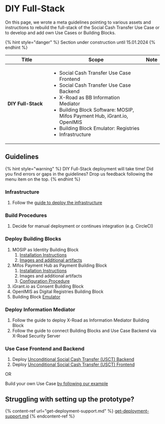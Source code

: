 # DIY Full-Stack

On this page, we wrote a meta guidelines pointing to various assets and instructions to rebuild the full-stack of the Social Cash Transfer Use Case or to develop and add own Use Cases or Building Blocks.

{% hint style="danger" %}
Section under construction until 15.01.2024
{% endhint %}

<table><thead><tr><th width="171.33333333333331">Title</th><th width="386">Scope</th><th>Note</th></tr></thead><tbody><tr><td><strong>DIY Full-Stack</strong></td><td><ul><li>Social Cash Transfer Use Case Frontend</li><li>Social Cash Transfer Use Case Backend</li><li>X-Road as BB Information Mediator</li><li>Building Block Software: MOSIP, Mifos Payment Hub, iGrant.io, OpenIMIS</li><li>Building Block Emulator: Registries</li><li>Infrastructure</li></ul></td><td></td></tr></tbody></table>

## Guidelines

{% hint style="warning" %}
DIY Full-Stack deployment will take time! Did you find errors or gaps in the guidelines? Drop us feedback following the menu item on the top.
{% endhint %}

### Infrastructure

1. Follow the [guide to deploy the infrastructure](https://github.com/GovStackWorkingGroup/sandbox-infra/blob/main/docs/1-main.md)

### Build Procedures

1. Decide for manual deployment or continues integration (e.g. CircleCI)

### Deploy Building Blocks

1. MOSIP as Identity Building Block
   1. [Installation Instructions](https://govstack-global.atlassian.net/wiki/spaces/GH/pages/340852774/Deployment+Guide)
   2. [Images and additional artifacts](https://github.com/tf-govstack)
2. Mifos Payment Hub as Payment Building Block
   1. [Installation Instructions](https://mifos.gitbook.io/docs/payment-hub-ee/overview/installation-instructions)
   2. Images and additional artifacts
   3. [Configuration Procedure](https://docs.google.com/document/d/12WxWmR21sGUn64pioSKFlMxFQkNpRpYfz\_4\_eugl2Rg/edit?usp=sharing)
3. iGrant.io as Consent Building Block
4. OpenIMIS as Digital Registries Building Block
5. Building Block [Emulator ](../../explore-stack/building-blocks/emulators.md)

### Deploy Information Mediator

1. Follow the guide to deploy X-Road as Information Mediator Building Block
2. Follow the guide to connect Building Blocks and Use Case Backend via X-Road Security Server

### Use Case Frontend and Backend

1. Deploy [Unconditional Social Cash Transfer (USCT) Backend](https://github.com/GovStackWorkingGroup/sandbox-usecase-usct-backend/blob/main/docs/main.md)
2. Deploy [Unconditional Social Cash Transfer (USCT) Frontend](https://github.com/GovStackWorkingGroup/sandbox-usecase-usct-frontend)

OR

Build your own Use Case [by following our example](../best-practice-example-design-of-the-sandbox-building-permit-use-case/)

## Struggling with setting up the prototype?

{% content-ref url="get-deployment-support.md" %}
[get-deployment-support.md](get-deployment-support.md)
{% endcontent-ref %}

